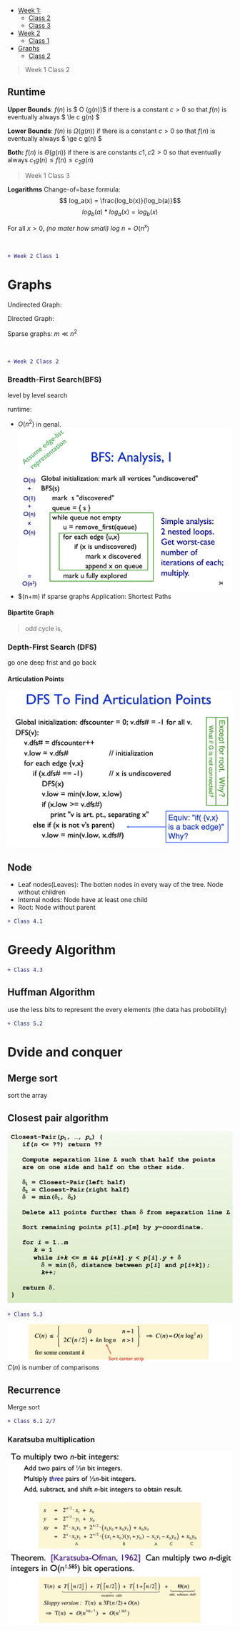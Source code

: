 - [Week 1:](#week-1)
  - [Class 2](#class-2)
  - [Class 3](#class-3)
- [Week 2](#week-2)
  - [Class 1](#class-1)
- [Graphs](#graphs)
  - [Class 2](#class-2-1)

> Week 1 Class 2

## Runtime

**Upper Bounds**:
$f(n)$ is $ O (g(n))$ if there is a constant $c > 0$ so that $f(n)$ is eventually always  $ \le c g(n) $

**Lower Bounds**:
$f(n)$ is $\Omega (g(n))$ if there is a constant $c > 0$ so that $f(n)$ is eventually always  $ \ge c g(n) $

**Both:**
$f(n)$ is $\Theta (g(n))$ if there is are constants $c1, c2 > 0$ so that eventually always $c_1g(n) \le f(n) \le c_2g(n)$

> Week 1 Class 3

**Logarithms**
Change-of=base formula:
$$ log_a(x) = \frac{log_b(x)}{log_b(a)}$$
$$ log_b(a) * log_a(x) = log_b(x)$$

For all $x>0$, *(no mater how small)* $log \ n =O(n^x)$

</br>

```diff
+ Week 2 Class 1
```

# Graphs

Undirected Graph:

Directed Graph:

Sparse graphs: $m ≪ n^2$

</br>

```diff
+ Week 2 Class 2
```

### Breadth-First Search(BFS)

level by level search

runtime:

- $O(n^2)$ in genal. ![Runtime Analysis](Image/BFS_Analysis.png)
- $(n+m) if sparse graphs
Application: Shortest Paths

#### Bipartite Graph

> odd cycle is,

### Depth-First Search (DFS)

go one deep frist and go back

#### Articulation Points

![arti_pint](Image/Articulation_Point.png)

## Node

- Leaf nodes(Leaves): The botten nodes in every way of the tree. Node without children
- Internal nodes: Node have at least one child
- Root: Node without parent

```diff
+ Class 4.1
```

# Greedy Algorithm

```diff
+ Class 4.3
```

## Huffman Algorithm

use the less bits to represent the every elements (the data has probobility)

```diff
+ Class 5.2
```

# Dvide and conquer

## Merge sort

sort the array

## Closest pair algorithm

![closest_pair](Image/Closest-Pair.png)

```diff
+ Class 5.3
```

![comparisions_closest_pair](Image/comparisons_of_closest_pair.png)
$C(n)$ is number of comparisons

## Recurrence

Merge sort

```diff
+ Class 6.1 2/7
```

### Karatsuba multiplication

![Karatsuba_multiplication](Image/Karatsuba_multiplication.png)